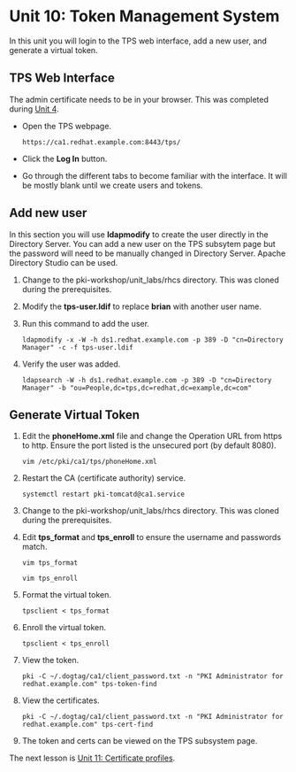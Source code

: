 # Unit 10: Token Management System

In this unit you will login to the TPS web interface, add a new user, and generate a virtual token.

## TPS Web Interface

The admin certificate needs to be in your browser. This was completed during [Unit 4](https://gitlab.consulting.redhat.com/pki/pki-workshop/blob/master/unit_lessons/unit_4.md).

* Open the TPS webpage.

    `https://ca1.redhat.example.com:8443/tps/`

* Click the **Log In** button.

* Go through the different tabs to become familiar with the interface. It will be mostly blank until we create users and tokens.

## Add new user

In this section you will use **ldapmodify** to create the user directly in the Directory Server. You can add a new user on the TPS subsytem page but the password will need to be manually changed in Directory Server. Apache Directory Studio can be used.

1. Change to the pki-workshop/unit_labs/rhcs directory. This was cloned during the prerequisites.

2. Modify the **tps-user.ldif** to replace **brian** with another user name.

3. Run this command to add the user.

    `ldapmodify -x -W -h ds1.redhat.example.com -p 389 -D "cn=Directory Manager" -c -f tps-user.ldif`

4. Verify the user was added.

    `ldapsearch -W -h ds1.redhat.example.com -p 389 -D "cn=Directory Manager" -b "ou=People,dc=tps,dc=redhat,dc=example,dc=com"`

## Generate Virtual Token

1. Edit the **phoneHome.xml** file and change the Operation URL from https to http. Ensure the port listed is the unsecured port (by default 8080).

    `vim /etc/pki/ca1/tps/phoneHome.xml`

2. Restart the CA (certificate authority) service.

    `systemctl restart pki-tomcatd@ca1.service`

3. Change to the pki-workshop/unit_labs/rhcs directory. This was cloned during the prerequisites.

4. Edit **tps_format** and **tps_enroll** to ensure the username and passwords match.

    `vim tps_format`

    `vim tps_enroll`

5. Format the virtual token.

    `tpsclient < tps_format`

6. Enroll the virtual token.

    `tpsclient < tps_enroll`

7. View the token.

    `pki -C ~/.dogtag/ca1/client_password.txt -n "PKI Administrator for redhat.example.com" tps-token-find`

8. View the certificates.

    `pki -C ~/.dogtag/ca1/client_password.txt -n "PKI Administrator for redhat.example.com" tps-cert-find`

9. The token and certs can be viewed on the TPS subsystem page.

The next lesson is [Unit 11: Certificate profiles](https://gitlab.consulting.redhat.com/pki/pki-workshop/blob/master/unit_lessons/unit_11.md).

